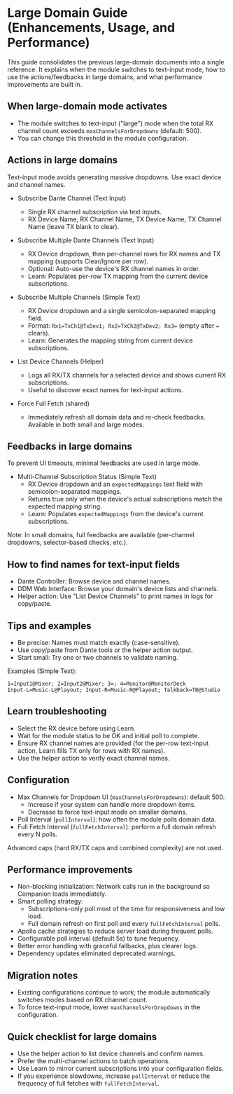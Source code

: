 # Large Domain Guide (Enhancements, Usage, and Performance)

This guide consolidates the previous large-domain documents into a single reference. It explains when the module switches to text-input mode, how to use the actions/feedbacks in large domains, and what performance improvements are built in.

## When large-domain mode activates

- The module switches to text-input ("large") mode when the total RX channel count exceeds `maxChannelsForDropdowns` (default: 500).
- You can change this threshold in the module configuration.

## Actions in large domains

Text-input mode avoids generating massive dropdowns. Use exact device and channel names.

- Subscribe Dante Channel (Text Input)
  - Single RX channel subscription via text inputs.
  - RX Device Name, RX Channel Name, TX Device Name, TX Channel Name (leave TX blank to clear).

- Subscribe Multiple Dante Channels (Text Input)
  - RX Device dropdown, then per-channel rows for RX names and TX mapping (supports Clear/Ignore per row).
  - Optional: Auto-use the device's RX channel names in order.
  - Learn: Populates per-row TX mapping from the current device subscriptions.

- Subscribe Multiple Channels (Simple Text)
  - RX Device dropdown and a single semicolon-separated mapping field.
  - Format: `Rx1=TxCh1@TxDev1; Rx2=TxCh2@TxDev2; Rx3=` (empty after `=` clears).
  - Learn: Generates the mapping string from current device subscriptions.

- List Device Channels (Helper)
  - Logs all RX/TX channels for a selected device and shows current RX subscriptions.
  - Useful to discover exact names for text-input actions.

- Force Full Fetch (shared)
  - Immediately refresh all domain data and re-check feedbacks. Available in both small and large modes.

## Feedbacks in large domains

To prevent UI timeouts, minimal feedbacks are used in large mode.

- Multi-Channel Subscription Status (Simple Text)
  - RX Device dropdown and an `expectedMappings` text field with semicolon-separated mappings.
  - Returns true only when the device's actual subscriptions match the expected mapping string.
  - Learn: Populates `expectedMappings` from the device's current subscriptions.

Note: In small domains, full feedbacks are available (per-channel dropdowns, selector-based checks, etc.).

## How to find names for text-input fields

- Dante Controller: Browse device and channel names.
- DDM Web Interface: Browse your domain's device lists and channels.
- Helper action: Use "List Device Channels" to print names in logs for copy/paste.

## Tips and examples

- Be precise: Names must match exactly (case-sensitive).
- Use copy/paste from Dante tools or the helper action output.
- Start small: Try one or two channels to validate naming.

Examples (Simple Text):

```
1=Input1@Mixer; 2=Input2@Mixer; 3=; 4=Monitor@MonitorDeck
Input-L=Music-L@Playout; Input-R=Music-R@Playout; Talkback=TB@Studio
```

## Learn troubleshooting

- Select the RX device before using Learn.
- Wait for the module status to be OK and initial poll to complete.
- Ensure RX channel names are provided (for the per-row text-input action, Learn fills TX only for rows with RX names).
- Use the helper action to verify exact channel names.

## Configuration

- Max Channels for Dropdown UI (`maxChannelsForDropdowns`): default 500.
  - Increase if your system can handle more dropdown items.
  - Decrease to force text-input mode on smaller domains.
- Poll Interval (`pollInterval`): how often the module polls domain data.
- Full Fetch Interval (`fullFetchInterval`): perform a full domain refresh every N polls.

Advanced caps (hard RX/TX caps and combined complexity) are not used.

## Performance improvements

- Non-blocking initialization: Network calls run in the background so Companion loads immediately.
- Smart polling strategy:
  - Subscriptions-only poll most of the time for responsiveness and low load.
  - Full domain refresh on first poll and every `fullFetchInterval` polls.
- Apollo cache strategies to reduce server load during frequent polls.
- Configurable poll interval (default 5s) to tune frequency.
- Better error handling with graceful fallbacks, plus clearer logs.
- Dependency updates eliminated deprecated warnings.

## Migration notes

- Existing configurations continue to work; the module automatically switches modes based on RX channel count.
- To force text-input mode, lower `maxChannelsForDropdowns` in the configuration.

## Quick checklist for large domains

- Use the helper action to list device channels and confirm names.
- Prefer the multi-channel actions to batch operations.
- Use Learn to mirror current subscriptions into your configuration fields.
- If you experience slowdowns, increase `pollInterval` or reduce the frequency of full fetches with `fullFetchInterval`.
